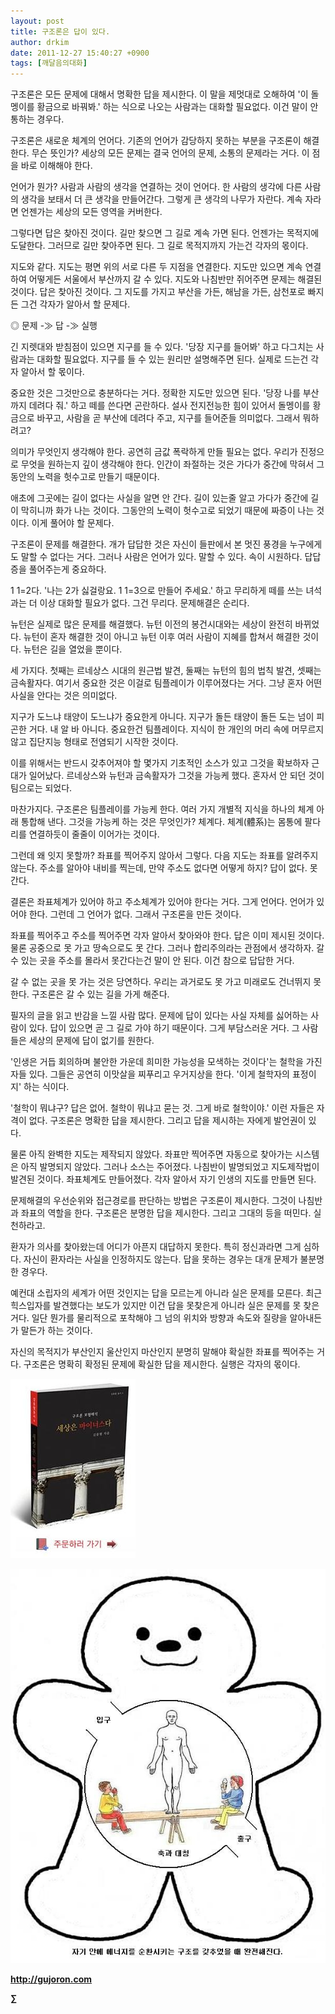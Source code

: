 ```yaml
---
layout: post
title: 구조론은 답이 있다.
author: drkim
date: 2011-12-27 15:40:27 +0900
tags: [깨달음의대화]
---
```

구조론은 모든 문제에 대해서 명확한 답을 제시한다. 이 말을 제멋대로 오해하여 '이 돌멩이를 황금으로 바꿔봐.' 하는 식으로 나오는 사람과는 대화할 필요없다. 이건 말이 안 통하는 경우다. 

구조론은 새로운 체계의 언어다. 기존의 언어가 감당하지 못하는 부분을 구조론이 해결한다. 무슨 뜻인가? 세상의 모든 문제는 결국 언어의 문제, 소통의 문제라는 거다. 이 점을 바로 이해해야 한다. 

언어가 뭔가? 사람과 사람의 생각을 연결하는 것이 언어다. 한 사람의 생각에 다른 사람의 생각을 보태서 더 큰 생각을 만들어간다. 그렇게 큰 생각의 나무가 자란다. 계속 자라면 언젠가는 세상의 모든 영역을 커버한다. 

그렇다면 답은 찾아진 것이다. 길만 찾으면 그 길로 계속 가면 된다. 언젠가는 목적지에 도달한다. 그러므로 길만 찾아주면 된다. 그 길로 목적지까지 가는건 각자의 몫이다. 

지도와 같다. 지도는 평면 위의 서로 다른 두 지점을 연결한다. 지도만 있으면 계속 연결하여 어떻게든 서울에서 부산까지 갈 수 있다. 지도와 나침반만 쥐어주면 문제는 해결된 것이다. 답은 찾아진 것이다. 그 지도를 가지고 부산을 가든, 해남을 가든, 삼천포로 빠지든 그건 각자가 알아서 할 문제다. 

◎ 문제 -≫ 답 -≫ 실행 

긴 지렛대와 받침점이 있으면 지구를 들 수 있다. '당장 지구를 들어봐' 하고 다그치는 사람과는 대화할 필요없다. 지구를 들 수 있는 원리만 설명해주면 된다. 실제로 드는건 각자 알아서 할 몫이다. 

중요한 것은 그것만으로 충분하다는 거다. 정확한 지도만 있으면 된다. '당장 나를 부산까지 데려다 줘.' 하고 떼를 쓴다면 곤란하다. 설사 전지전능한 힘이 있어서 돌멩이를 황금으로 바꾸고, 사람을 곧 부산에 데려다 주고, 지구를 들어준들 의미없다. 그래서 뭐하려고? 

의미가 무엇인지 생각해야 한다. 공연히 금값 폭락하게 만들 필요는 없다. 우리가 진정으로 무엇을 원하는지 깊이 생각해야 한다. 인간이 좌절하는 것은 가다가 중간에 막혀서 그동안의 노력을 헛수고로 만들기 때문이다. 

애초에 그곳에는 길이 없다는 사실을 알면 안 간다. 길이 있는줄 알고 가다가 중간에 길이 막히니까 화가 나는 것이다. 그동안의 노력이 헛수고로 되었기 때문에 짜증이 나는 것이다. 이게 풀어야 할 문제다. 

구조론이 문제를 해결한다. 개가 답답한 것은 자신이 들판에서 본 멋진 풍경을 누구에게도 말할 수 없다는 거다. 그러나 사람은 언어가 있다. 말할 수 있다. 속이 시원하다. 답답증을 풀어주는게 중요하다. 

1 1=2다. '나는 2가 싫걸랑요. 1 1=3으로 만들어 주세요.' 하고 무리하게 떼를 쓰는 녀석과는 더 이상 대화할 필요가 없다. 그건 무리다. 문제해결은 순리다. 

뉴턴은 실제로 많은 문제를 해결했다. 뉴턴 이전의 봉건시대와는 세상이 완전히 바뀌었다. 뉴턴이 혼자 해결한 것이 아니고 뉴턴 이후 여러 사람이 지혜를 합쳐서 해결한 것이다. 뉴턴은 길을 열었을 뿐이다. 

세 가지다. 첫째는 르네상스 시대의 원근법 발견, 둘째는 뉴턴의 힘의 법칙 발견, 셋째는 금속활자다. 여기서 중요한 것은 이걸로 팀플레이가 이루어졌다는 거다. 그냥 혼자 어떤 사실을 안다는 것은 의미없다. 

지구가 도느냐 태양이 도느냐가 중요한게 아니다. 지구가 돌든 태양이 돌든 도는 넘이 피곤한 거다. 내 알 바 아니다. 중요한건 팀플레이다. 지식이 한 개인의 머리 속에 머무르지 않고 집단지능 형태로 전염되기 시작한 것이다. 

이를 위해서는 반드시 갖추어져야 할 몇가지 기초적인 소스가 있고 그것을 확보하자 근대가 일어났다. 르네상스와 뉴턴과 금속활자가 그것을 가능케 했다. 혼자서 안 되던 것이 팀으로는 되었다. 

마찬가지다. 구조론은 팀플레이를 가능케 한다. 여러 가지 개별적 지식을 하나의 체계 아래 통합해 낸다. 그것을 가능케 하는 것은 무엇인가? 체계다. 체계(體系)는 몸통에 팔다리를 연결하듯이 줄줄이 이어가는 것이다. 

그런데 왜 잇지 못할까? 좌표를 찍어주지 않아서 그렇다. 다음 지도는 좌표를 알려주지 않는다. 주소를 알아야 내비를 찍는데, 만약 주소도 없다면 어떻게 하지? 답이 없다. 못 간다. 

결론은 좌표체계가 있어야 하고 주소체계가 있어야 한다는 거다. 그게 언어다. 언어가 있어야 한다. 그런데 그 언어가 없다. 그래서 구조론을 만든 것이다. 

좌표를 찍어주고 주소를 찍어주면 각자 알아서 찾아와야 한다. 답은 이미 제시된 것이다. 물론 공중으로 못 가고 땅속으로도 못 간다. 그러나 합리주의라는 관점에서 생각하자. 갈 수 있는 곳을 주소를 몰라서 못간다는건 말이 안 된다. 이건 참으로 답답한 거다. 

갈 수 없는 곳을 못 가는 것은 당연하다. 우리는 과거로도 못 가고 미래로도 건너뛰지 못한다. 구조론은 갈 수 있는 길을 가게 해준다. 

필자의 글을 읽고 반감을 느낄 사람 많다. 문제에 답이 있다는 사실 자체를 싫어하는 사람이 있다. 답이 있으면 곧 그 길로 가야 하기 때문이다. 그게 부담스러운 거다. 그 사람들은 세상의 문제에 답이 없기를 원한다. 

'인생은 거듭 회의하며 불안한 가운데 희미한 가능성을 모색하는 것이다'는 철학을 가진 자들 있다. 그들은 공연히 이맛살을 찌푸리고 우거지상을 한다. '이게 철학자의 표정이지' 하는 식이다. 

'철학이 뭐냐구? 답은 없어. 철학이 뭐냐고 묻는 것. 그게 바로 철학이야.' 이런 자들은 자격이 없다. 구조론은 명확한 답을 제시한다. 그리고 답을 제시하는 자에게 발언권이 있다. 

물론 아직 완벽한 지도는 제작되지 않았다. 좌표만 찍어주면 자동으로 찾아가는 시스템은 아직 발명되지 않았다. 그러나 소스는 주어졌다. 나침반이 발명되었고 지도제작법이 발견된 것이다. 좌표체계도 만들어졌다. 각자 알아서 자기 인생의 지도를 만들면 된다. 

문제해결의 우선순위와 접근경로를 판단하는 방법은 구조론이 제시한다. 그것이 나침반과 좌표의 역할을 한다. 구조론은 분명한 답을 제시한다. 그리고 그대의 등을 떠민다. 실천하라고. 

환자가 의사를 찾아왔는데 어디가 아픈지 대답하지 못한다. 특히 정신과라면 그게 심하다. 자신이 환자라는 사실을 인정하지도 않는다. 답을 못하는 경우는 대개 문제가 불분명한 경우다. 

예컨대 소립자의 세계가 어떤 것인지는 답을 모르는게 아니라 실은 문제를 모른다. 최근 힉스입자를 발견했다는 보도가 있지만 이건 답을 못찾은게 아니라 실은 문제를 못 찾은 거다. 일단 뭔가를 물리적으로 포착해야 그 넘의 위치와 방향과 속도와 질량을 알아내든가 말든가 하는 것이다. 

자신의 목적지가 부산인지 울산인지 마산인지 분명히 말해야 확실한 좌표를 찍어주는 거다. 구조론은 명확히 확정된 문제에 확실한 답을 제시한다. 실행은 각자의 몫이다. 



  
  

  




![](/files/attach/images/198/668/222/0.JPG)


  





  


 ![](/files/attach/images/198/027/223/0.JPG)




  




**http://gujoron.com** 


**∑**